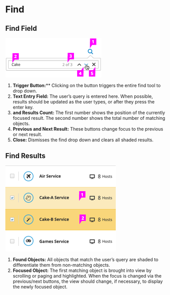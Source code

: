 # Find

## Find Field

![Find field](img/find-callout.png)

1. **Trigger Button:**** Clicking on the button triggers the entire find tool to drop down.
1. **Text Entry Field:** The user’s query is entered here. When possible, results should be updated as the user types, or after they press the enter key.
1. **and Results Count:** The first number shows the position of the currently focused result. The second number shows the total number of matching objects.
1. **Previous and Next Result:** These buttons change focus to the previous or next result.
1. **Close:** Dismisses the find drop down and clears all shaded results.

## Find Results

![Find results](img/find-callout2.png)

1. **Found Objects:** All objects that match the user’s query are shaded to differentiate them from non-matching objects.
1. **Focused Object:** The first matching object is brought into view by scrolling or paging and highlighted. When the focus is changed via the previous/next buttons, the view should change, if necessary, to display the newly focused object.
